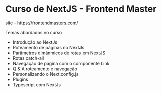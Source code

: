 # Curso de NextJS - Frontend Master
site - https://frontendmasters.com/

Temas abordados no curso

- Introdução ao NextJs
- Roteamento de páginas no NextJs
- Parâmetros dimânmicos de rotas em NextJS
- Rotas catch-all
- Navegação de página com o componente Link
- Q & A roteamento e navegação
- Personalizando o Next.config.js
- Plugins
- Typescript com NextJs
